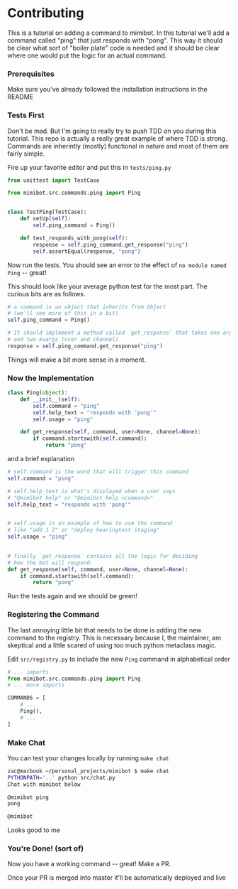 Contributing
============

This is a tutorial on adding a command to mimibot. In this tutorial we'll add 
a command called "ping" that just responds with "pong". This way it should be
clear what sort of "boiler plate" code is needed and it should be clear where
one would put the logic for an actual command.

### Prerequisites

Make sure you've already followed the installation instructions in the README

### Tests First

Don't be mad. But I'm going to really try to push TDD on you during this
tutorial. This repo is actually a really great example of where TDD is
strong. Commands are inherintly (mostly) functional in nature and most
of them are fairly simple.

Fire up your favorite editor and put this in `tests/ping.py`

```python
from unittest import TestCase

from mimibot.src.commands.ping import Ping


class TestPing(TestCase):
    def setUp(self):
        self.ping_command = Ping()

    def test_responds_with_pong(self):
        response = self.ping_command.get_response("ping")
        self.assertEqual(response, "pong")
```

Now run the tests. You should see an error to the effect of 
`no module named Ping` -- great!

This should look like your average python test for the most part. The curious
bits are as follows.

```python
# a command is an object that inherits from Object 
# (we'll see more of this in a bit)
self.ping_command = Ping()

# It should implement a method called `get_response` that takes one argument
# and two kwargs (user and channel)
response = self.ping_command.get_response("ping")
```

Things will make a bit more sense in a moment.

### Now the Implementation

```python
class Ping(object):
    def __init__(self):
        self.command = "ping"
        self.help_text = "responds with 'pong'"
        self.usage = "ping"

    def get_response(self, command, user=None, channel=None):
        if command.startswith(self.command):
            return "pong"
```

and a brief explanation

```python
# self.command is the word that will trigger this command
self.command = "ping"

# self.help_text is what's displayed when a user says
# "@mimibot help" or "@mimibot help <command>"
self.help_text = "responds with 'pong'"


# self.usage is an example of how to use the command
# like "add 1 2" or "deploy hearingtest staging"
self.usage = "ping"

    
# finally `get_response` contains all the logic for deciding
# how the bot will respond.
def get_response(self, command, user=None, channel=None):
    if command.startswith(self.command):
        return "pong"
```

Run the tests again and we should be green!

### Registering the Command

The last annoying little bit that needs to be done is adding the new command
to the registry. This is necessary because I, the maintainer, am skeptical
and a little scared of using too much python metaclass magic.

Edit `src/registry.py` to include the new `Ping` command in alphabetical order

```python
# ... imports
from mimibot.src.commands.ping import Ping
# ... more imports

COMMANDS = [
    # ...
    Ping(),
    # ...
]
```

### Make Chat

You can test your changes locally by running `make chat`

```bash
zac@macbook ~/personal_projects/mimibot $ make chat
PYTHONPATH='..' python src/chat.py
Chat with mimibot below

@mimibot ping
pong

@mimibot 
```

Looks good to me

### You're Done! (sort of)

Now you have a working command -- great! Make a PR.

Once your PR is merged into master it'll be automatically deployed and live
